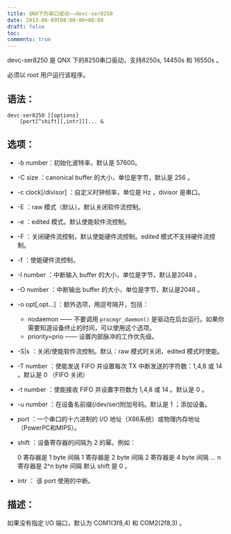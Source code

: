 ```yaml
---
title: QNX下的串口驱动——devc-ser8250
date: 2013-06-09T08:00:00+08:00
draft: false
toc:
comments: true
---
```



devc-ser8250 是 QNX 下的8250串口驱动，支持8250s, 14450s 和 16550s 。

必须以 root 用户运行该程序。

## 语法：

    devc-ser8250 [[options] 
        [port[^shift][,intr]]]... &

## 选项：

* -b number：初始化波特率，默认是 57600。
* -C size ：canonical buffer 的大小，单位是字节，默认是 256 。
* -c clock[/divisor] ：自定义时钟频率，单位是 Hz ，divisor 是串口。
* -E ：raw 模式（默认）。默认关闭软件流控制。
* -e ：edited 模式。默认使能软件流控制。
* -F ：关闭硬件流控制，默认使能硬件流控制。edited 模式不支持硬件流控制。
* -f ：使能硬件流控制。
* -I number ：中断输入 buffer 的大小，单位是字节，默认是2048 。
* -O number ：中断输出 buffer 的大小，单位是字节，默认是2048 。
* -o opt[,opt...] ：额外选项，用逗号隔开，包括：
    *  nodaemon —— 不要调用 `procmgr_daemon()` 是驱动在后台运行。如果你需要知道设备终止的时间，可以使用这个选项。
    *  priority=prio —— 设置内部脉冲的工作优先级。

* -S|s ：关闭/使能软件流控制。默认：raw 模式时关闭，edited 模式时使能。
* -T number ：使能发送 FIFO 并设置每次 TX 中断发送的字符数：1,4,8 或 14 。默认是 0 （FIFO 关闭）
* -t number ：使能接收 FIFO 并设置字符数为 1,4,8 或 14 。默认是 0 。
* -u number ：在设备名前缀(/dev/ser)附加号码。默认是 1 ；添加设备。
* port ：一个串口的十六进制的 I/O 地址（X86系统）或物理内存地址（PowerPC和MIPS）。
* shift ：设备寄存器的间隔为 2 的幂。例如：

    0 寄存器是 1 byte 间隔
    1 寄存器是 2 byte 间隔
    2 寄存器是 4 byte 间隔
    ...
    n 寄存器是 2^n byte 间隔
    默认 shift 是 0 。
    
* intr ： 该 port 使用的中断。

## 描述：

如果没有指定 I/O 端口，默认为 COM1(3f8,4) 和 COM2(2f8,3) 。

